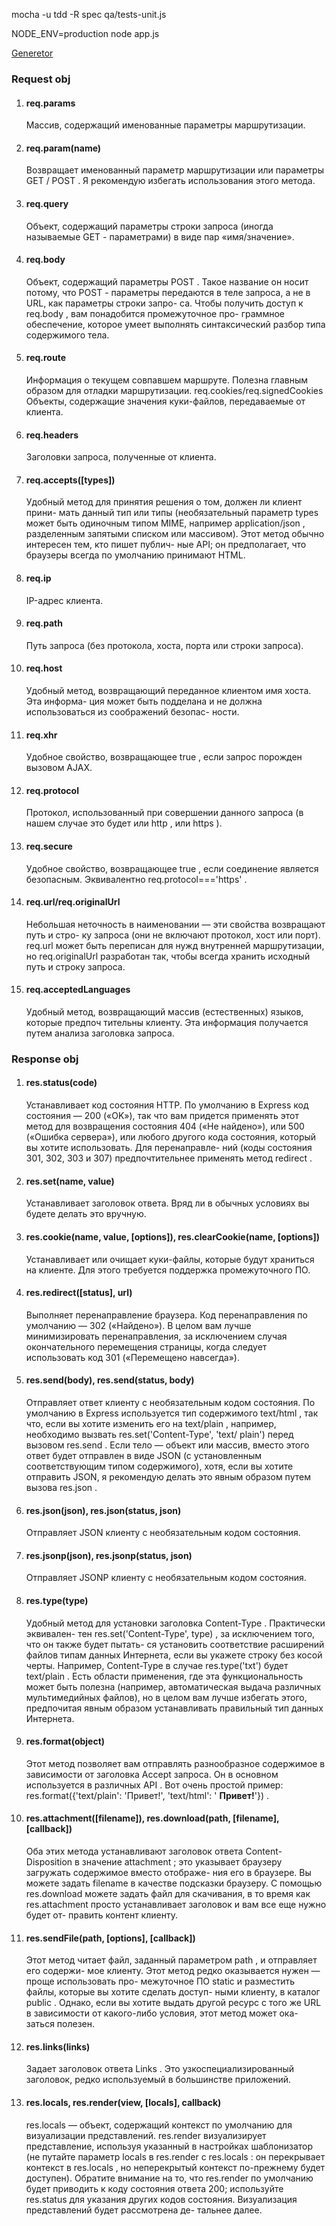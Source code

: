 <p>mocha -u tdd -R spec qa/tests-unit.js</p>
<p>NODE_ENV=production node app.js</p>
<a href="http://preshing.com/20110811/xkcd-password-generator/">Generetor</a>   
<h3>Request obj</h3>
<ol>
    <li>
        <h4>
            req.params
        </h4>
        <p>
            Массив, содержащий именованные параметры маршрутизации.
        </p>
    </li>
    <li>
        <h4>
            req.param(name)
        </h4>
        <p>
            Возвращает именованный параметр маршрутизации или параметры GET / POST . Я рекомендую избегать использования этого метода.
        </p>
    </li>
    <li>
        <h4>
            req.query
        </h4>
        <p>
            Объект, содержащий параметры строки запроса (иногда называемые GET - параметрами) в виде пар «имя/значение».
        </p>
    </li>
    <li>
        <h4>
            req.body
        </h4>
        <p>
            Объект, содержащий параметры POST . Такое название он носит потому, что POST - параметры передаются в теле запроса, а не
            в URL, как параметры строки запро- са. Чтобы получить доступ к req.body , вам понадобится промежуточное про-
            граммное обеспечение, которое умеет выполнять синтаксический разбор типа содержимого тела.
        </p>
    </li>
    <li>
        <h4>
            req.route
        </h4>
        <p>
            Информация о текущем совпавшем маршруте. Полезна главным образом для отладки маршрутизации. req.cookies/req.signedCookies
            Объекты, содержащие значения куки-файлов, передаваемые от клиента.
        </p>
    </li>
    <li>
        <h4>
            req.headers
        </h4>
        <p>
            Заголовки запроса, полученные от клиента.
        </p>
    </li>
    <li>
        <h4>
            req.accepts([types])
        </h4>
        <p>
            Удобный метод для принятия решения о том, должен ли клиент прини- мать данный тип или типы (необязательный параметр types
            может быть одиночным типом MIME, например application/json , разделенным запятыми списком или массивом). Этот
            метод обычно интересен тем, кто пишет публич- ные API; он предполагает, что браузеры всегда по умолчанию принимают
            HTML.
        </p>
    </li>
    <li>
        <h4>
            req.ip
        </h4>
        <p>
            IP-адрес клиента.
        </p>
    </li>
    <li>
        <h4>
            req.path
        </h4>
        <p>
            Путь запроса (без протокола, хоста, порта или строки запроса).
        </p>
    </li>
    <li>
        <h4>
            req.host
        </h4>
        <p>
            Удобный метод, возвращающий переданное клиентом имя хоста. Эта информа- ция может быть подделана и не должна использоваться
            из соображений безопас- ности.
        </p>
    </li>
    <li>
        <h4>
            req.xhr
        </h4>
        <p>
            Удобное свойство, возвращающее true , если запрос порожден вызовом AJAX.
        </p>
    </li>
    <li>
        <h4>
            req.protocol
        </h4>
        <p>
            Протокол, использованный при совершении данного запроса (в нашем случае это будет или http , или https ).
        </p>
    </li>
    <li>
        <h4>
            req.secure
        </h4>
        <p>
            Удобное свойство, возвращающее true , если соединение является безопасным. Эквивалентно req.protocol==='https' .
        </p>
    </li>
    <li>
        <h4>
            req.url/req.originalUrl
        </h4>
        <p>
            Небольшая неточность в наименовании — эти свойства возвращают путь и стро- ку запроса (они не включают протокол, хост или
            порт). req.url может быть переписан для нужд внутренней маршрутизации, но req.originalUrl разработан так, чтобы
            всегда хранить исходный путь и строку запроса.
        </p>
    </li>
    <li>
        <h4>
            req.acceptedLanguages
        </h4>
        <p>
            Удобный метод, возвращающий массив (естественных) языков, которые предпоч­ тительны клиенту. Эта информация получается путем
            анализа заголовка запроса.
        </p>
    </li>
</ol>

<h3>Response obj</h3>
<ol>
    <li>
        <h4>
            res.status(code)
        </h4>
        <p>
            Устанавливает код состояния HTTP. По умолчанию в Express код состояния — 200 («OK»), так что вам придется применять этот
            метод для возвращения состояния 404 («Не найдено»), или 500 («Ошибка сервера»), или любого другого кода состояния,
            который вы хотите использовать. Для перенаправле- ний (коды состояния 301, 302, 303 и 307) предпочтительнее применять
            метод redirect .
        </p>
    </li>
    <li>
        <h4>
            res.set(name, value)
        </h4>
        <p>
            Устанавливает заголовок ответа. Вряд ли в обычных условиях вы будете делать это вручную.
        </p>
    </li>
    <li>
        <h4>
            res.cookie(name, value, [options]), res.clearCookie(name, [options])
        </h4>
        <p>
            Устанавливает или очищает куки-файлы, которые будут храниться на клиенте. Для этого требуется поддержка промежуточного ПО.
        </p>
    </li>
    <li>
        <h4>
            res.redirect([status], url)
        </h4>
        <p>
            Выполняет перенаправление браузера. Код перенаправления по умолчанию — 302 («Найдено»). В целом вам лучше минимизировать
            перенаправления, за исключением случая окончательного перемещения страницы, когда следует использовать код 301
            («Перемещено навсегда»).
        </p>
    </li>
    <li>
        <h4>
            res.send(body), res.send(status, body)
        </h4>
        <p>
            Отправляет ответ клиенту с необязательным кодом состояния. По умолчанию в Express используется тип содержимого text/html
            , так что, если вы хотите изменить его на text/plain , например, необходимо вызвать res.set('Content-Type', 'text/
            plain') перед вызовом res.send . Если тело — объект или массив, вместо этого ответ будет отправлен в виде JSON
            (c установленным соответствующим типом содержимого), хотя, если вы хотите отправить JSON, я рекомендую делать
            это явным образом путем вызова res.json .
        </p>
    </li>
    <li>
        <h4>
            res.json(json), res.json(status, json)
        </h4>
        <p>
            Отправляет JSON клиенту с необязательным кодом состояния.
        </p>
    </li>
    <li>
        <h4>
            res.jsonp(json), res.jsonp(status, json)
        </h4>
        <p>
            Отправляет JSONP клиенту с необязательным кодом состояния.
        </p>
    </li>
    <li>
        <h4>
            res.type(type)
        </h4>
        <p>
            Удобный метод для установки заголовка Content-Type . Практически эквивален- тен res.set('Content-Type', type) , за исключением
            того, что он также будет пытать- ся установить соответствие расширений файлов типам данных Интернета, если вы
            укажете строку без косой черты. Например, Content-Type в случае res.type('txt') будет text/plain . Есть области
            применения, где эта функциональность может быть полезна (например, автоматическая выдача различных мультимедийных
            файлов), но в целом вам лучше избегать этого, предпочитая явным образом устанавливать правильный тип данных Интернета.
        </p>
    </li>
    <li>
        <h4>
            res.format(object)
        </h4>
        <p>
            Этот метод позволяет вам отправлять разнообразное содержимое в зависимости от заголовка Accept запроса. Он в основном используется
            в различных API . Вот очень простой пример: res.format({'text/plain': 'Привет!', 'text/html': '
            <b>Привет!</b>'}) .
        </p>
    </li>
    <li>
        <h4>
            res.attachment([filename]), res.download(path, [filename], [callback])
        </h4>
        <p>
            Оба этих метода устанавливают заголовок ответа Content-Disposition в значение attachment ; это указывает браузеру загружать
            содержимое вместо отображе- ния его в браузере. Вы можете задать filename в качестве подсказки браузеру. С помощью
            res.download можете задать файл для скачивания, в то время как res.attachment просто устанавливает заголовок
            и вам все еще нужно будет от- править контент клиенту.
        </p>
    </li>
    <li>
        <h4>
            res.sendFile(path, [options], [callback])
        </h4>
        <p>
            Этот метод читает файл, заданный параметром path , и отправляет его содержи- мое клиенту. Этот метод редко оказывается нужен
            — проще использовать про- межуточное ПО static и разместить файлы, которые вы хотите сделать доступ- ными клиенту,
            в каталог public . Однако, если вы хотите выдать другой ресурс с того же URL в зависимости от какого-либо условия,
            этот метод может ока- заться полезен.
        </p>
    </li>
    <li>
        <h4>
            res.links(links)
        </h4>
        <p>
            Задает заголовок ответа Links . Это узкоспециализированный заголовок, редко используемый в большинстве приложений.
        </p>
    </li>
    <li>
        <h4>
            res.locals, res.render(view, [locals], callback)
        </h4>
        <p>
            res.locals — объект, содержащий контекст по умолчанию для визуализации представлений. res.render визуализирует представление,
            используя указанный в настройках шаблонизатор (не путайте параметр locals в res.render с res.locals : он перекрывает
            контекст в res.locals , но неперекрытый контекст по-прежнему будет доступен). Обратите внимание на то, что res.render
            по умолчанию будет приводить к коду состояния ответа 200; используйте res.status для указания других кодов состояния.
            Визуализация представлений будет рассмотрена де- тальнее далее.
        </p>
    </li>
</ol>
